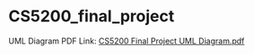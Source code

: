 # CS5200_final_project

UML Diagram PDF Link:
[CS5200 Final Project UML Diagram.pdf](https://github.com/loraong/CS5200_final_project/files/7575484/CS5200.Final.Project.UML.Diagram.pdf)
